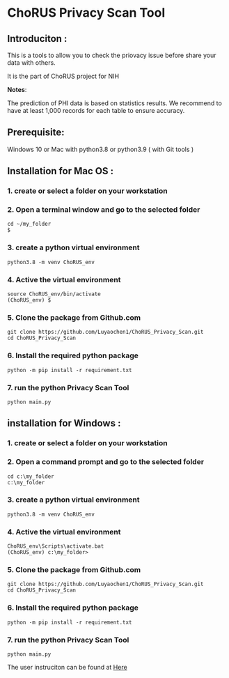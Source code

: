 # ChoRUS Privacy Scan Tool

## Introduciton :

This is a tools to allow you to check the priovacy issue before share your data with others. 

It is the part of ChoRUS project for NIH

**Notes**:

The prediction of PHI data is based on statistics results. We recommend to have at least 1,000 records for each table to ensure accuracy. 


## Prerequisite:
Windows 10  or Mac with python3.8 or python3.9 ( with Git tools )

## Installation for Mac OS :

### 1. create or select a folder on your workstation 

### 2. Open a terminal window and go to the selected folder
~~~
cd ~/my_folder
$
~~~

### 3. create a python virtual environment
~~~
python3.8 -m venv ChoRUS_env
~~~
### 4. Active the virtual environment
~~~
source ChoRUS_env/bin/activate
(ChoRUS_env) $
~~~

### 5. Clone the package from Github.com 
~~~
git clone https://github.com/Luyaochen1/ChoRUS_Privacy_Scan.git
cd ChoRUS_Privacy_Scan
~~~

### 6. Install the required python package
~~~
python -m pip install -r requirement.txt
~~~

### 7. run the python Privacy Scan Tool
~~~
python main.py
~~~
 

## installation for Windows :

### 1. create or select a folder on your workstation 

### 2. Open a command prompt and go to the selected folder
~~~
cd c:\my_folder
c:\my_folder
~~~

### 3. create a python virtual environment
~~~
python3.8 -m venv ChoRUS_env
~~~
### 4. Active the virtual environment
~~~
ChoRUS_env\Scripts\activate.bat
(ChoRUS_env) c:\my_folder>
~~~

### 5. Clone the package from Github.com 
~~~
git clone https://github.com/Luyaochen1/ChoRUS_Privacy_Scan.git
cd ChoRUS_Privacy_Scan
~~~

### 6. Install the required python package
~~~
python -m pip install -r requirement.txt
~~~

### 7. run the python Privacy Scan Tool
~~~
python main.py
~~~
 
The user instruciton can be found at [Here ](https://github.com/Luyaochen1/ChoRUS_Privacy_Scan/blob/main/User_Instruction.md) 
 



